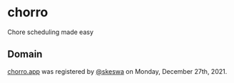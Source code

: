 # chorro
Chore scheduling made easy

## Domain

[chorro.app](https://chorro.app) was registered by [@skeswa](https://github.com/skeswa) on Monday, December 27th, 2021.
